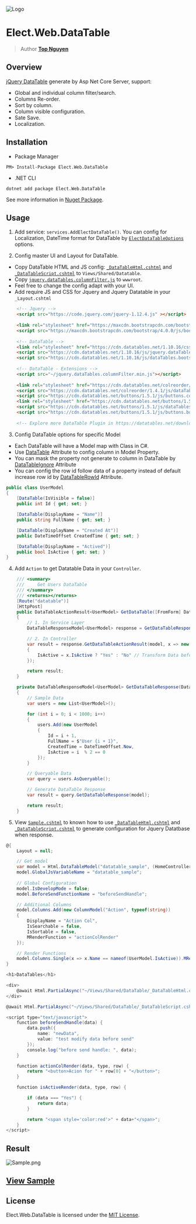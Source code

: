 ﻿![Logo](../../../Logo.png)
# Elect.Web.DataTable
> Author [**Top Nguyen**](http://topnguyen.net)

## Overview

[jQuery DataTable](https://datatables.net/) generate by Asp Net Core Server, support:
- Global and individual column filter/search.
- Columns Re-order.
- Sort by column.
- Column visible configuration.
- Sate Save.
- Localization.

## Installation
- Package Manager
```
PM> Install-Package Elect.Web.DataTable
```
- .NET CLI
```
dotnet add package Elect.Web.DataTable
```

See more information in [Nuget Package](https://www.nuget.org/packages/Elect.Web.DataTable/).

## Usage

1. Add service: `services.AddElectDataTable()`. You can config for Localization, DateTime format for DataTable by [`ElectDataTableOptions`](Models/Options/ElectDataTableOptions.cs) options. 

2. Config master UI and Layout for DataTable.
  - Copy DataTable HTML and JS config: [`_DataTableHtml.cshtml`](Assets/_DataTableHtml.cshtml) and [`_DataTableScript.cshtml`](Assets/_DataTableScript.cshtml) to `Views/Shared/Datatable`.
  - Copy [`jquery.dataTables.columnFilter.js`](Assets/jquery.dataTables.columnFilter.js) to `wwwroot`.
  - Feel free to change the config adapt with your UI.
  - Add require JS and CSS for Jquery and Jquery Datatable in your `_Layout.cshtml`
```html
    <!-- Jquery -->
    <script src="https://code.jquery.com/jquery-1.12.4.js" ></script>
    
    <link rel="stylesheet" href="https://maxcdn.bootstrapcdn.com/bootstrap/4.0.0/css/bootstrap.min.css" integrity="sha384-Gn5384xqQ1aoWXA+058RXPxPg6fy4IWvTNh0E263XmFcJlSAwiGgFAW/dAiS6JXm" crossorigin="anonymous">
    <script src="https://maxcdn.bootstrapcdn.com/bootstrap/4.0.0/js/bootstrap.min.js" integrity="sha384-JZR6Spejh4U02d8jOt6vLEHfe/JQGiRRSQQxSfFWpi1MquVdAyjUar5+76PVCmYl" crossorigin="anonymous"></script>
    
    <!-- DataTable -->
    <link rel="stylesheet" href="https://cdn.datatables.net/1.10.16/css/dataTables.bootstrap4.min.css">
    <script src="https://cdn.datatables.net/1.10.16/js/jquery.dataTables.min.js"></script>
    <script src="https://cdn.datatables.net/1.10.16/js/dataTables.bootstrap4.min.js"></script>
    
    <!-- DataTable - Extensions -->
    <script src="~/jquery.dataTables.columnFilter.min.js"></script>
    
    <link rel="stylesheet" href="https://cdn.datatables.net/colreorder/1.4.1/css/colReorder.bootstrap4.min.css">
    <script src="https://cdn.datatables.net/colreorder/1.4.1/js/dataTables.colReorder.min.js"></script>
    <script src="https://cdn.datatables.net/buttons/1.5.1/js/buttons.colVis.min.js"></script>
    <link rel="stylesheet" href="https://cdn.datatables.net/buttons/1.5.1/css/buttons.bootstrap4.min.css">
    <script src="https://cdn.datatables.net/buttons/1.5.1/js/dataTables.buttons.min.js"></script>
    <script src="https://cdn.datatables.net/buttons/1.5.1/js/buttons.bootstrap4.min.js"></script>
    
    <!-- Explore more DataTable Plugin in https://datatables.net/download/release -->
```

3. Config DataTable options for specific Model
  - Each DataTable will have a Model map with Class in C#.
  - Use [DataTable](Attributes/DataTableAttribute.cs) Attribute to config column in Model Property.
  - You can mask the property not generate to column in DataTable by [DataTableIgnore](Attributes/DataTableIgnoreAttribute.cs) Attribute
  - You can config the row id follow data of a property instead of default increase row id by [DataTableRowId](Attributes/DataTableRowIdAttribute.cs) Attribute.
```csharp
public class UserModel
{
    [DataTable(IsVisible = false)]
    public int Id { get; set; }

    [DataTable(DisplayName = "Name")]
    public string FullName { get; set; }

    [DataTable(DisplayName = "Created At")]
    public DateTimeOffset CreatedTime { get; set; }

    [DataTable(DisplayName = "Actived")]
    public bool IsActive { get; set; }
}
```

4. Add `Action` to get Datatable Data in your `Controller`.
```csharp
    /// <summary>
    ///     Get Users DataTable 
    /// </summary>
    /// <returns></returns>
    [Route("datatable")]
    [HttpPost]
    public DataTableActionResult<UserModel> GetDataTable([FromForm] DataTableRequestModel model)
    {
        // 1. In Service Layer
        DataTableResponseModel<UserModel> response = GetDataTableResponse(model);

        // 2. In Controller
        var result = response.GetDataTableActionResult(model, x => new
        {
            IsActive = x.IsActive ? "Yes" : "No" // Transform Data before Response
        });

        return result;
    }

    private DataTableResponseModel<UserModel> GetDataTableResponse(DataTableRequestModel model)
    {
        // Sample Data
        var users = new List<UserModel>();

        for (int i = 0; i < 1000; i++)
        {
            users.Add(new UserModel
            {
                Id = i + 1,
                FullName = $"User {i + 1}",
                CreatedTime = DateTimeOffset.Now,
                IsActive = i  % 2 == 0
            });
        }

        // Queryable Data
        var query = users.AsQueryable();

        // Generate DataTable Response
        var result = query.GetDataTableResponse(model);

        return result;
    }
```

5. View [`Sample.cshtml`](Assets/Sample.cshtml) to known how to use [`_DataTableHtml.cshtml`](Assets/_DataTableHtml.cshtml) and [`_DataTableScript.cshtml`](Assets/_DataTableScript.cshtml) to generate configuration for Jquery Datatbase when response.

```csharp
@{
    Layout = null;

    // Get model
    var model = Html.DataTableModel("datatable_sample", (HomeController controller) => controller.GetDataTable(null));
    model.GlobalJsVariableName = "datatable_sample";
    
    // Global Configuration
    model.IsDevelopMode = false;
    model.BeforeSendFunctionName = "beforeSendHandle";

    // Additional Columns
    model.Columns.Add(new ColumnModel("Action", typeof(string))
    {
        DisplayName = "Action Col",
        IsSearchable = false,
        IsSortable = false,
        MRenderFunction = "actionColRender"
    });

    // Render Functions
    model.Columns.Single(x => x.Name == nameof(UserModel.IsActive)).MRenderFunction = "isActiveRender";
}

<h1>DataTables</h1>

<div>
    @await Html.PartialAsync("~/Views/Shared/DataTable/_DataTableHtml.cshtml", model).ConfigureAwait(true)
</div>

@await Html.PartialAsync("~/Views/Shared/DataTable/_DataTableScript.cshtml", model).ConfigureAwait(true)

<script type="text/javascript">
    function beforeSendHandle(data) {
        data.push({
            name: "newData",
            value: "test modify data before send"
        });
        console.log("before send handle: ", data);
    }

    function actionColRender(data, type, row) {
        return "<button>Acion for " + row[0] + "</button>";
    }

    function isActiveRender(data, type, row) {

        if (data === "Yes") {
            return data;
        }

        return "<span style='color:red'>" + data+"</span>";
    }
</script>
```

## Result

![Sample.png](../../../samples/Web/Elect.Sample.Web.DataTable/Sample.png)

## [View Sample](../../../samples/Web/Elect.Sample.Web.DataTable/README.md)

## License
Elect.Web.DataTable is licensed under the [MIT License](../../../LICENSE).
